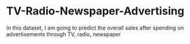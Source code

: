 # TV-Radio-Newspaper-Advertising
In this dataset, I am going to predict the overall sales after spending on advertisements through TV, radio, newspaper
